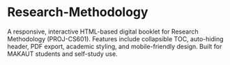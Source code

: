 # Research-Methodology
A responsive, interactive HTML-based digital booklet for Research Methodology (PROJ-CS601). Features include collapsible TOC, auto-hiding header, PDF export, academic styling, and mobile-friendly design. Built for MAKAUT students and self-study use.
